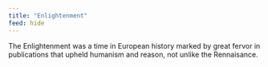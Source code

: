 ```yaml
---
title: "Enlightenment"
feed: hide
---
```


The Enlightenment was a time in European history marked by great fervor in publications that upheld humanism and reason, not unlike the Rennaisance. 